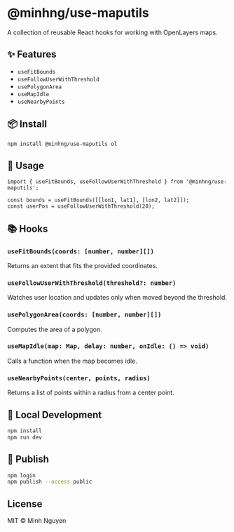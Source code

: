 # @minhng/use-maputils

A collection of reusable React hooks for working with OpenLayers maps.

## ✨ Features
- `useFitBounds`
- `useFollowUserWithThreshold`
- `usePolygonArea`
- `useMapIdle`
- `useNearbyPoints`

## 📦 Install
```bash
npm install @minhng/use-maputils ol
```

## 🔧 Usage
```tsx
import { useFitBounds, useFollowUserWithThreshold } from '@minhng/use-maputils';

const bounds = useFitBounds([[lon1, lat1], [lon2, lat2]]);
const userPos = useFollowUserWithThreshold(20);
```

## 📚 Hooks

### `useFitBounds(coords: [number, number][])`
Returns an extent that fits the provided coordinates.

### `useFollowUserWithThreshold(threshold?: number)`
Watches user location and updates only when moved beyond the threshold.

### `usePolygonArea(coords: [number, number][])`
Computes the area of a polygon.

### `useMapIdle(map: Map, delay: number, onIdle: () => void)`
Calls a function when the map becomes idle.

### `useNearbyPoints(center, points, radius)`
Returns a list of points within a radius from a center point.

## 🧪 Local Development
```bash
npm install
npm run dev
```

## 🚀 Publish
```bash
npm login
npm publish --access public
```

## License
MIT © Minh Nguyen
